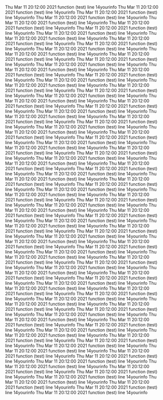 Thu Mar 11 20:12:00 2021
 function (test) line 14yourinfo
Thu Mar 11 20:12:00 2021
 function (test) line 14yourinfo
Thu Mar 11 20:12:00 2021
 function (test) line 14yourinfo
Thu Mar 11 20:12:00 2021
 function (test) line 14yourinfo
Thu Mar 11 20:12:00 2021
 function (test) line 14yourinfo
Thu Mar 11 20:12:00 2021
 function (test) line 14yourinfo
Thu Mar 11 20:12:00 2021
 function (test) line 14yourinfo
Thu Mar 11 20:12:00 2021
 function (test) line 14yourinfo
Thu Mar 11 20:12:00 2021
 function (test) line 14yourinfo
Thu Mar 11 20:12:00 2021
 function (test) line 14yourinfo
Thu Mar 11 20:12:00 2021
 function (test) line 14yourinfo
Thu Mar 11 20:12:00 2021
 function (test) line 14yourinfo
Thu Mar 11 20:12:00 2021
 function (test) line 14yourinfo
Thu Mar 11 20:12:00 2021
 function (test) line 14yourinfo
Thu Mar 11 20:12:00 2021
 function (test) line 14yourinfo
Thu Mar 11 20:12:00 2021
 function (test) line 14yourinfo
Thu Mar 11 20:12:00 2021
 function (test) line 14yourinfo
Thu Mar 11 20:12:00 2021
 function (test) line 14yourinfo
Thu Mar 11 20:12:00 2021
 function (test) line 14yourinfo
Thu Mar 11 20:12:00 2021
 function (test) line 14yourinfo
Thu Mar 11 20:12:00 2021
 function (test) line 14yourinfo
Thu Mar 11 20:12:00 2021
 function (test) line 14yourinfo
Thu Mar 11 20:12:00 2021
 function (test) line 14yourinfo
Thu Mar 11 20:12:00 2021
 function (test) line 14yourinfo
Thu Mar 11 20:12:00 2021
 function (test) line 14yourinfo
Thu Mar 11 20:12:00 2021
 function (test) line 14yourinfo
Thu Mar 11 20:12:00 2021
 function (test) line 14yourinfo
Thu Mar 11 20:12:00 2021
 function (test) line 14yourinfo
Thu Mar 11 20:12:00 2021
 function (test) line 14yourinfo
Thu Mar 11 20:12:00 2021
 function (test) line 14yourinfo
Thu Mar 11 20:12:00 2021
 function (test) line 14yourinfo
Thu Mar 11 20:12:00 2021
 function (test) line 14yourinfo
Thu Mar 11 20:12:00 2021
 function (test) line 14yourinfo
Thu Mar 11 20:12:00 2021
 function (test) line 14yourinfo
Thu Mar 11 20:12:00 2021
 function (test) line 14yourinfo
Thu Mar 11 20:12:00 2021
 function (test) line 14yourinfo
Thu Mar 11 20:12:00 2021
 function (test) line 14yourinfo
Thu Mar 11 20:12:00 2021
 function (test) line 14yourinfo
Thu Mar 11 20:12:00 2021
 function (test) line 14yourinfo
Thu Mar 11 20:12:00 2021
 function (test) line 14yourinfo
Thu Mar 11 20:12:00 2021
 function (test) line 14yourinfo
Thu Mar 11 20:12:00 2021
 function (test) line 14yourinfo
Thu Mar 11 20:12:00 2021
 function (test) line 14yourinfo
Thu Mar 11 20:12:00 2021
 function (test) line 14yourinfo
Thu Mar 11 20:12:00 2021
 function (test) line 14yourinfo
Thu Mar 11 20:12:00 2021
 function (test) line 14yourinfo
Thu Mar 11 20:12:00 2021
 function (test) line 14yourinfo
Thu Mar 11 20:12:00 2021
 function (test) line 14yourinfo
Thu Mar 11 20:12:00 2021
 function (test) line 14yourinfo
Thu Mar 11 20:12:00 2021
 function (test) line 14yourinfo
Thu Mar 11 20:12:00 2021
 function (test) line 14yourinfo
Thu Mar 11 20:12:00 2021
 function (test) line 14yourinfo
Thu Mar 11 20:12:00 2021
 function (test) line 14yourinfo
Thu Mar 11 20:12:00 2021
 function (test) line 14yourinfo
Thu Mar 11 20:12:00 2021
 function (test) line 14yourinfo
Thu Mar 11 20:12:00 2021
 function (test) line 14yourinfo
Thu Mar 11 20:12:00 2021
 function (test) line 14yourinfo
Thu Mar 11 20:12:00 2021
 function (test) line 14yourinfo
Thu Mar 11 20:12:00 2021
 function (test) line 14yourinfo
Thu Mar 11 20:12:00 2021
 function (test) line 14yourinfo
Thu Mar 11 20:12:00 2021
 function (test) line 14yourinfo
Thu Mar 11 20:12:00 2021
 function (test) line 14yourinfo
Thu Mar 11 20:12:00 2021
 function (test) line 14yourinfo
Thu Mar 11 20:12:00 2021
 function (test) line 14yourinfo
Thu Mar 11 20:12:00 2021
 function (test) line 14yourinfo
Thu Mar 11 20:12:00 2021
 function (test) line 14yourinfo
Thu Mar 11 20:12:00 2021
 function (test) line 14yourinfo
Thu Mar 11 20:12:00 2021
 function (test) line 14yourinfo
Thu Mar 11 20:12:00 2021
 function (test) line 14yourinfo
Thu Mar 11 20:12:00 2021
 function (test) line 14yourinfo
Thu Mar 11 20:12:00 2021
 function (test) line 14yourinfo
Thu Mar 11 20:12:00 2021
 function (test) line 14yourinfo
Thu Mar 11 20:12:00 2021
 function (test) line 14yourinfo
Thu Mar 11 20:12:00 2021
 function (test) line 14yourinfo
Thu Mar 11 20:12:00 2021
 function (test) line 14yourinfo
Thu Mar 11 20:12:00 2021
 function (test) line 14yourinfo
Thu Mar 11 20:12:00 2021
 function (test) line 14yourinfo
Thu Mar 11 20:12:00 2021
 function (test) line 14yourinfo
Thu Mar 11 20:12:00 2021
 function (test) line 14yourinfo
Thu Mar 11 20:12:00 2021
 function (test) line 14yourinfo
Thu Mar 11 20:12:00 2021
 function (test) line 14yourinfo
Thu Mar 11 20:12:00 2021
 function (test) line 14yourinfo
Thu Mar 11 20:12:00 2021
 function (test) line 14yourinfo
Thu Mar 11 20:12:00 2021
 function (test) line 14yourinfo
Thu Mar 11 20:12:00 2021
 function (test) line 14yourinfo
Thu Mar 11 20:12:00 2021
 function (test) line 14yourinfo
Thu Mar 11 20:12:00 2021
 function (test) line 14yourinfo
Thu Mar 11 20:12:00 2021
 function (test) line 14yourinfo
Thu Mar 11 20:12:00 2021
 function (test) line 14yourinfo
Thu Mar 11 20:12:00 2021
 function (test) line 14yourinfo
Thu Mar 11 20:12:00 2021
 function (test) line 14yourinfo
Thu Mar 11 20:12:00 2021
 function (test) line 14yourinfo
Thu Mar 11 20:12:00 2021
 function (test) line 14yourinfo
Thu Mar 11 20:12:00 2021
 function (test) line 14yourinfo
Thu Mar 11 20:12:00 2021
 function (test) line 14yourinfo
Thu Mar 11 20:12:00 2021
 function (test) line 14yourinfo
Thu Mar 11 20:12:00 2021
 function (test) line 14yourinfo
Thu Mar 11 20:12:00 2021
 function (test) line 14yourinfo
Thu Mar 11 20:12:00 2021
 function (test) line 14yourinfo
Thu Mar 11 20:12:00 2021
 function (test) line 14yourinfo
